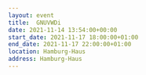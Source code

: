 ```yaml
---
layout: event
title:  GNUVWDi
date: 2021-11-14 13:54:00+00:00
start_date: 2021-11-17 18:00:00+01:00
end_date: 2021-11-17 22:00:00+01:00
location: Hamburg-Haus
address: Hamburg-Haus
---
```

